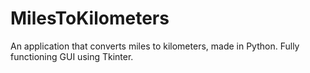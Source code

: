 # MilesToKilometers
An application that converts miles to kilometers, made in Python. Fully functioning GUI using Tkinter.

